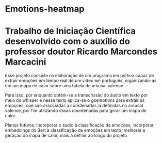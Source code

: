 # Emotions-heatmap
# Trabalho de Iniciação Científica desenvolvido com o auxílio do professor doutor Ricardo Marcondes Marcacini

Esse projeto consiste na elaboração de um programa em python capaz de extrair emoções em tempo real de um vídeo em português, organizando-as em um mapa de calor sobre uma tabela de arousal valence.

Para isso, por enquanto obtém-se a transcrissão do áudio em texto por meio do whisper e nesse texto aplica-se o goemotions para extrair as emoções, que são associadas a coordenadas já definidas no arousal valence, por fim utilizando essas coordenadas para gerar um mapa de calor.

Planos futuros: Incorporar o áudio à classificação de emoções, incorporar embeddings do Bert à classificação de emoções em texto, melhorar a geração do mapa de calor, mais à definir ao longo do projeto
